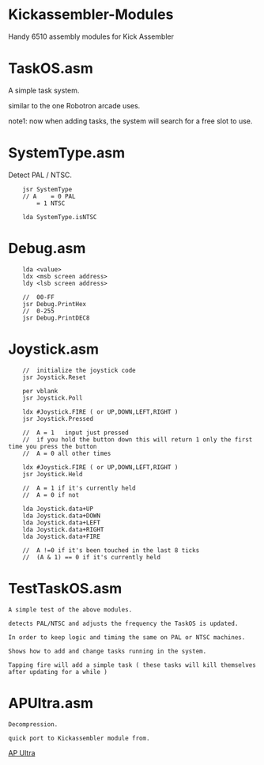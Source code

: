 # Kickassembler-Modules
Handy 6510 assembly modules for Kick Assembler

# TaskOS.asm
A simple task system. 

similar to the one Robotron arcade uses.

note1: now when adding tasks, the system will search for a free slot to use.

# SystemType.asm 
Detect PAL / NTSC.

```
	jsr SystemType 
	// A 	= 0 PAL
		= 1 NTSC 

	lda SystemType.isNTSC 
```

# Debug.asm 
```
	lda <value>
	ldx <msb screen address>
	ldy <lsb screen address>

	//	00-FF
	jsr Debug.PrintHex
	//	0-255
	jsr Debug.PrintDEC8
```

# Joystick.asm 

```
	//	initialize the joystick code
	jsr Joystick.Reset 

	per vblank 
	jsr Joystick.Poll

	ldx #Joystick.FIRE ( or UP,DOWN,LEFT,RIGHT )
	jsr Joystick.Pressed 

	//	A = 1	input just pressed
	//	if you hold the button down this will return 1 only the first time you press the button 
	//	A = 0 all other times 

	ldx #Joystick.FIRE ( or UP,DOWN,LEFT,RIGHT )
	jsr Joystick.Held 

	//	A = 1 if it's currently held
	//	A = 0 if not 

	lda Joystick.data+UP 
	lda Joystick.data+DOWN
	lda Joystick.data+LEFT
	lda Joystick.data+RIGHT
	lda Joystick.data+FIRE

	//	A !=0 if it's been touched in the last 8 ticks
	//	(A & 1) == 0 if it's currently held 
```

# TestTaskOS.asm 

	A simple test of the above modules.

	detects PAL/NTSC and adjusts the frequency the TaskOS is updated.

	In order to keep logic and timing the same on PAL or NTSC machines.

	Shows how to add and change tasks running in the system. 

	Tapping fire will add a simple task ( these tasks will kill themselves after updating for a while )
	
# APUltra.asm 
	Decompression. 
	
	quick port to Kickassembler module from.

[AP Ultra](https://github.com/emmanuel-marty/apultra)
	













